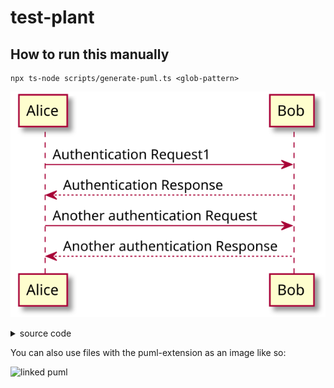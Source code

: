 # test-plant

## How to run this manually

```shell
npx ts-node scripts/generate-puml.ts <glob-pattern>
```

<!-- puml:a98ef950f17ef0723a9dc39c2abb110fa7d2963b2402a943995a9229becfbe16 -->
![UML](docs/generated-assets/a98ef950f17ef0723a9dc39c2abb110fa7d2963b2402a943995a9229becfbe16.svg)
<details>
<summary>source code</summary>

```puml
@startuml
Alice -> Bob: Authentication Request1
Bob --> Alice: Authentication Response

Alice -> Bob: Another authentication Request
Alice <-- Bob: Another authentication Response
@enduml
```
</details>

You can also use files with the puml-extension as an image like so:

![linked puml](./docs/test.puml)
